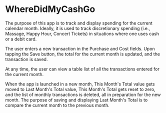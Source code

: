 # WhereDidMyCashGo
The purpose of this app is to track and display spending for the current calendar month. Ideally, it is used to track
discretionary spending (i.e., Massage, Happy Hour, Concert Tickets) in situations where one uses cash
or a debit card.

The user enters a new transaction in the Purchase and Cost fields. Upon tapping the Save button, the total for the current month is updated, and the transaction is saved.

At any time, the user can view a table list of all the transactions entered for the current month.

When the app is launched in a new month, This Month's Total value gets moved to Last Month's Total value,
This Month's Total gets reset to zero, and the list of monthly transactions is deleted, all in preparation
for the new month. The purpose of saving and displaying Last Month's Total is to compare the current month to the 
previous month.
